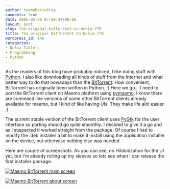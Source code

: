 ```yaml
---
author: teemuharjublog
comments: true
date: 2006-05-20 07:09:47+00:00
layout: post
slug: the-original-bittorrent-on-nokia-770
title: The original BitTorrent on Nokia 770
wordpress_id: 146
categories:
- Nokia Tablets
- Programming
- Python
---
```


As the readers of this blog have probably noticed, I like doing stuff with [Python](http://www.python.org). I also like downloading all kinds of stuff from the Internet and what better way to do that nowadays than the [BitTorrent](http://www.bittorrent.com). How convenient, BitTorrent has originally been written in Python. ;) Here we go... I need to port the BitTorrent client on Maemo platform using [pymaemo](http://pymaemo.sf.net). I know there are command line versions of some other BitTorrent clients already available for maemo, but I kind of like having UIs. They make life alot easier. ;)

The surrent stable version of the BitTorrent client uses [PyGtk](http://www.pygtk.org) for the user interface so porting should go quite smoothly. I decided to give it a go and as I suspected it worked straight from the package. Of course I had to modify the .deb installer a bit to make it install using the application installer on the device, but otherwise nothing else was needed.

Here are couple of screenshots. As you can see, no Hildonization for the UI yet, but I'm already rolling up my sleeves so lets see when I can release the first installer package.

[![Maemo BitTorrent main screen](http://static.flickr.com/54/149660070_d98e220d89_m.jpg)](http://www.flickr.com/photos/teemu/149660070/)

[![Maemo BitTorrent about screen](http://static.flickr.com/46/149660071_642c79c094_m.jpg)](http://www.flickr.com/photos/teemu/149660071/)

